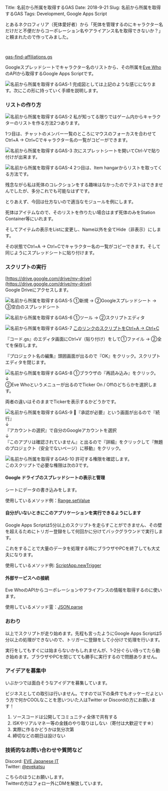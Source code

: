 Title: 名前から所属を取得するGAS
Date: 2018-9-21
Slug: 名前から所属を取得するGAS
Tags: Development, Google Apps Script

とあるネクロフィリア（死体愛好者）から「死体を管理するのにキャラクター名だけだと不便だからコーポレーション名やアライアンス名を取得できないか？」と頼まれたので作ってみました。

<br />

[gas-find-affiliations.gs](https://gist.github.com/EVEKatsu/9242e577e17a2eac6a7a0f29557887ae)

Googleスプレッドシートでキャラクター名のリストから、その所属を[Eve Who](https://evewho.com/)のAPIから取得するGoogle Apps Scriptです。


![名前から所属を取得するGAS-1]({filename}/images/名前から所属を取得するGAS-1.jpg)
完成図としては上記のような感じになります。次にこの形に持っていく手順を説明します。


### リストの作り方
![名前から所属を取得するGAS-2]({filename}/images/名前から所属を取得するGAS-2.jpg)
私が知ってる限りではゲーム内からキャラクターのリストを作る方法2つあります。

1つ目は、チャットのメンバー一覧のところにマウスのフォーカスを合わせてCtrl+A → Ctrl+Cでキャラクター名の一覧がコピーができます。

![名前から所属を取得するGAS-3]({filename}/images/名前から所属を取得するGAS-3.jpg)
次にスプレットシートを開いてCtrl-Vで貼り付けが出来ます。

![名前から所属を取得するGAS-4]({filename}/images/名前から所属を取得するGAS-4.jpg)
2つ目は、Item hangarからリストを取ってくる方法です。

残念ながら私は死体のコレクションをする趣味はなかったのでテストはできませんでしたが、多分これでも可能なはずです。

とりあえず、今回は仕方ないので適当なモジュールを例にします。

死体はアイテムなので、そのリストを作りたい場合はまず死体のみをStation Container等にいれます。

そしてアイテムの表示をListに変更し、Name以外を全てHide（非表示）にします。

その状態でCtrl+A → Ctrl+Cでキャラクター名の一覧がコピーできます。そして同じようにスプレッドシートに貼り付けます。


### スクリプトの実行
[https://drive.google.com/drive/my-drive](https://drive.google.com/drive/my-drive)  
Google Driveにアクセスします。

![名前から所属を取得するGAS-5]({filename}/images/名前から所属を取得するGAS-5.jpg)
①新規 → ②Googleスプレッドシート → ③空白のスプレッドシート

![名前から所属を取得するGAS-6]({filename}/images/名前から所属を取得するGAS-6.jpg)
①ツール → ②スクリプトエディタ

![名前から所属を取得するGAS-7]({filename}/images/名前から所属を取得するGAS-7.jpg)
[このリンクのスクリプトをCtrl+A → Ctrl+C](https://gist.githubusercontent.com/EVEKatsu/9242e577e17a2eac6a7a0f29557887ae/raw/c7bdbc01c942543f64d9b0adc58161cdc5da50ab/gas-find-affiliations.gs)  

『コード.gs』のエディタ画面にCtrl+V（貼り付け）をして①ファイル → ②全てを保存します。

『プロジェクト名の編集』頭囲画面が出るので『OK』をクリック。スクリプトエディタを閉じます。

![名前から所属を取得するGAS-8]({filename}/images/名前から所属を取得するGAS-8.jpg)
①ブラウザの『再読み込み』をクリック。  
↓  
②Eve Whoというメニューが出るのでTicker On / Offのどちらかを選択します。

両者の違いはそのままでTickerを表示するかどうかです。

![名前から所属を取得するGAS-9]({filename}/images/名前から所属を取得するGAS-9.jpg)
『承認が必要』という画面が出るので『続行』  
↓  
『アカウントの選択』で自分のGoogleアカウントを選択  
↓  
『このアプリは確認されていません』と出るので『詳細』をクリックして『無題のプロジェクト（安全でないページ）に移動』をクリック。

![名前から所属を取得するGAS-10]({filename}/images/名前から所属を取得するGAS-10.jpg)
許可する権限を確認します。  
このスクリプトで必要な権限は次の3です。

#### Google ドライブのスプレッドシートの表示と管理
シートにデータの書き込みをします。

使用しているメソッド例：[Range.setValue](https://developers.google.com/apps-script/reference/spreadsheet/range#setValue(Object))

#### 自分がいないときにこのアプリケーションを実行できるようにします
Google Apps Scriptは5分以上のスクリプトを走らすことができません、その壁を超えるためにトリガー登録をして何回かに分けてバックグラウンドで実行します。

これをすることで大量のデータを処理する時にブラウザやPCを終了しても大丈夫になります。

使用しているメソッド例: [ScriptApp.newTrigger](https://developers.google.com/apps-script/reference/script/script-app#newtriggerfunctionname)

#### 外部サービスへの接続
Eve WhoのAPIからコーポレーションやアライアンスの情報を取得するのに使います。

使用しているメソッド霊：[JSON.parse](https://developers.google.com/apps-script/guides/services/external#work_with_json)

### おわり
以上でスクリプトが走り始めます。先程も言ったようにGoogle Apps Scriptは5分以上の処理ができないので、トリガーに登録をして小分けで処理を行います。

実行をしてもすぐには始まらないかもしれませんが、1-2分ぐらい待ってたら動き始めます。ブラウザやPCを閉じてても勝手に実行するので問題ありません。

### アイデアを募集中
いぶかつでは面白そうなアイデアを募集しています。

ビジネスとしての取引は行いません。ですので以下の条件でもオッケーだよという方で何かCOOLなことを思いついた人はTwitter or Discordの方にお願います！

1. ソースコードは公開してコミュニティ全体で共有する
1. ISKやリアルマネー等の金銭のやり取りはしない（寄付は大歓迎です☆）
1. 実際に作るかどうかは気分次第
1. 締切などの期日は設けない


### 技術的なお問い合わせや質問など
Discord: [EVE Japanese IT](https://t.co/lTtTmpOgy8)  
Twitter: [@evekatsu](https://twitter.com/evekatsu)  

こちらのほうにお願いします。  
Twitterの方はフォロー外にDMを解放しています。